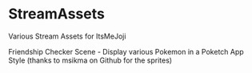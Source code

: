 # StreamAssets
 Various Stream Assets for ItsMeJoji

Friendship Checker Scene - Display various Pokemon in a Poketch App Style (thanks to msikma on Github for the sprites)